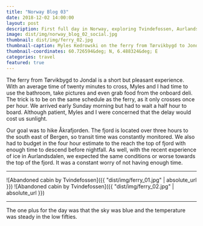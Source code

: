 ```yaml
---
title: "Norway Blog 03"
date: 2018-12-02 14:00:00
layout: post
description: First full day in Norway, exploring Tvindefossen, Aurlandsdalen and Nærøyfjord.
image: dist/img/norway_blog_02_social.jpg
thumbnail: dist/img/ferry_02.jpg
thumbnail-caption: Myles Kedrowski on the ferry from Tørvikbygd to Jondal
thumbnail-coordinates: 60.726594&deg; N, 6.488324&deg; E
categories: travel
featured: true
---
```


The ferry from Tørvikbygd to Jondal is a short but pleasant experience. With an average time of twenty minutes to cross, Myles and I had time to use the bathroom, take pictures and even grab food from the onboard deli. The trick is to be on the same schedule as the ferry, as it only crosses once per hour. We arrived early Sunday morning but had to wait a half hour to board. Although patient, Myles and I were concerned that the delay would cost us sunlight.

Our goal was to hike Åkrafjorden. The fjord is located over three hours to the south east of Bergen, so transit time was constantly monitored. We also had to budget in the four hour estimate to the reach the top of fjord with enough time to descend before nightfall. As well, with the recent experience of ice in Aurlandsdalen, we expected the same conditions or worse towards the top of the fjord. It was a constant worry of not having enough time.

---

![Abandoned cabin by Tvindefossen]({{ "dist/img/ferry_01.jpg" | absolute_url }})
![Abandoned cabin by Tvindefossen]({{ "dist/img/ferry_02.jpg" | absolute_url }})

___

The one plus for the day was that the sky was blue and the temperature was steady in the low fifties.

<!--- Hiking Åkrafjorden / Langfoss --->

<!--- Pizza in Bergen --->